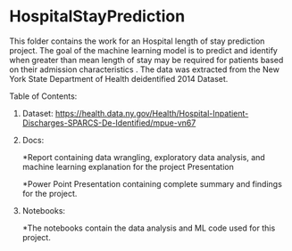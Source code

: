 # HospitalStayPrediction

This folder contains the work for an Hospital length of stay prediction project. The goal of the machine learning model is to predict and identify when greater than mean length of stay may be required for patients based on their admission characteristics . The data was extracted from the New York State Department of Health deidentified 2014 Dataset.


Table of Contents:

1) Dataset:
    https://health.data.ny.gov/Health/Hospital-Inpatient-Discharges-SPARCS-De-Identified/mpue-vn67

2) Docs:

   *Report containing data wrangling, exploratory data analysis, and machine learning explanation for the project
    Presentation

   *Power Point Presentation containing complete summary and findings for the project.

3) Notebooks:

    *The notebooks contain the data analysis and ML code used for this project. 
    


